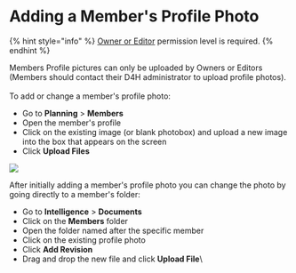 # Adding a Member's Profile Photo

{% hint style="info" %}
[Owner or Editor](../../user-access/permissions/) permission level is required.
{% endhint %}

Members Profile pictures can only be uploaded by Owners or Editors (Members should contact their D4H administrator to upload profile photos).\
\
To add or change a member's profile photo:

* Go to **Planning** > **Members**
* Open the member's profile
* Click on the existing image (or blank photobox) and upload a new image into the box that appears on the screen
* Click **Upload Files**

![](<../../.gitbook/assets/adding a members profile photo.gif>)

After initially adding a member's profile photo you can change the photo by going directly to a member's folder:

* Go to **Intelligence** > **Documents**
* Click on the **Members** folder
* Open the folder named after the specific member
* Click on the existing profile photo
* Click **Add Revision**
* Drag and drop the new file and click **Upload File**\
